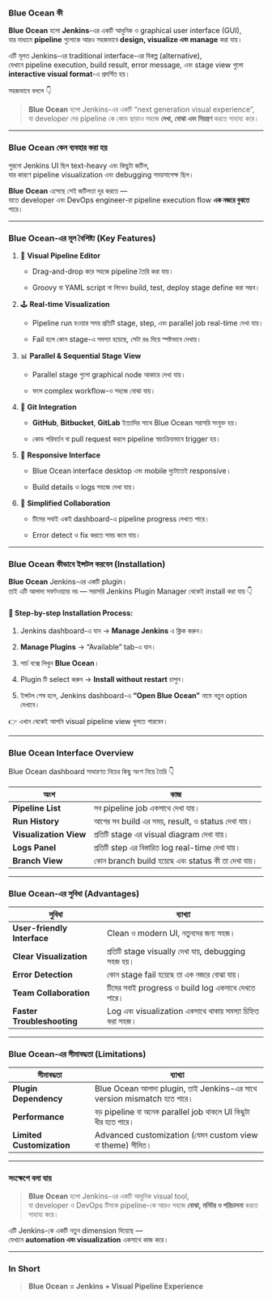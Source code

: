 
### **Blue Ocean কী**

**Blue Ocean** হলো **Jenkins**-এর একটি আধুনিক ও graphical user interface (GUI),  
যার মাধ্যমে **pipeline** গুলোকে আরও সহজভাবে **design, visualize এবং manage** করা যায়।

এটি মূলত Jenkins-এর traditional interface-এর বিকল্প (alternative),  
যেখানে pipeline execution, build result, error message, এবং stage view গুলো  
**interactive visual format**-এ প্রদর্শিত হয়।

সহজভাবে বললে 👇

> **Blue Ocean** হলো Jenkins-এর একটি “next generation visual experience”,  
> যা developer দের pipeline কে কোড ছাড়াও সহজে **দেখা, বোঝা এবং নিয়ন্ত্রণ** করতে সাহায্য করে।

---

### **Blue Ocean কেন ব্যবহার করা হয়**

পুরনো Jenkins UI ছিল text-heavy এবং কিছুটা জটিল,  
যার কারণে pipeline visualization এবং debugging সময়সাপেক্ষ ছিল।

**Blue Ocean** এসেছে সেই জটিলতা দূর করতে —  
যাতে developer এবং DevOps engineer-রা pipeline execution flow **এক নজরে বুঝতে** পারে।

---

### **Blue Ocean-এর মূল বৈশিষ্ট্য (Key Features)**

1. 🧩 **Visual Pipeline Editor**
    
    - Drag-and-drop করে সহজে pipeline তৈরি করা যায়।
        
    - Groovy বা YAML script না লিখেও build, test, deploy stage define করা সম্ভব।
        
2. 🕹️ **Real-time Visualization**
    
    - Pipeline run হওয়ার সময় প্রতিটি stage, step, এবং parallel job real-time দেখা যায়।
        
    - Fail হলে কোন stage-এ সমস্যা হয়েছে, সেটা রঙ দিয়ে স্পষ্টভাবে দেখায়।
        
3. 📊 **Parallel & Sequential Stage View**
    
    - Parallel stage গুলো graphical node আকারে দেখা যায়।
        
    - ফলে complex workflow-ও সহজে বোঝা যায়।
        
4. 🔄 **Git Integration**
    
    - **GitHub**, **Bitbucket**, **GitLab** ইত্যাদির সাথে Blue Ocean সরাসরি সংযুক্ত হয়।
        
    - কোড পরিবর্তন বা pull request করলে pipeline স্বয়ংক্রিয়ভাবে trigger হয়।
        
5. 📱 **Responsive Interface**
    
    - Blue Ocean interface desktop এবং mobile দুটোতেই responsive।
        
    - Build details ও logs সহজে দেখা যায়।
        
6. 🚀 **Simplified Collaboration**
    
    - টিমের সবাই একই dashboard-এ pipeline progress দেখতে পারে।
        
    - Error detect ও fix করতে সময় কমে যায়।
        

---

### **Blue Ocean কীভাবে ইন্সটল করবেন (Installation)**

**Blue Ocean** Jenkins-এর একটি plugin।  
তাই এটি আলাদা সফটওয়্যার নয় — সরাসরি Jenkins Plugin Manager থেকেই install করা যায় 👇

#### 🔧 **Step-by-step Installation Process:**

1. Jenkins dashboard-এ যান → **Manage Jenkins** এ ক্লিক করুন।
    
2. **Manage Plugins** → “Available” tab-এ যান।
    
3. সার্চ বক্সে লিখুন **Blue Ocean**।
    
4. Plugin টি select করুন → **Install without restart** চাপুন।
    
5. ইন্সটল শেষ হলে, Jenkins dashboard-এ **“Open Blue Ocean”** নামে নতুন option দেখাবে।
    

👉 এখান থেকেই আপনি visual pipeline view খুলতে পারবেন।

---

### **Blue Ocean Interface Overview**

Blue Ocean dashboard সাধারণত নিচের কিছু অংশ নিয়ে তৈরি 👇

|অংশ|কাজ|
|---|---|
|**Pipeline List**|সব pipeline job একসাথে দেখা যায়।|
|**Run History**|আগের সব build এর সময়, result, ও status দেখা যায়।|
|**Visualization View**|প্রতিটি stage এর visual diagram দেখা যায়।|
|**Logs Panel**|প্রতিটি step এর বিস্তারিত log real-time দেখা যায়।|
|**Branch View**|কোন branch build হয়েছে এবং status কী তা দেখা যায়।|

---

### **Blue Ocean-এর সুবিধা (Advantages)**

|সুবিধা|ব্যাখ্যা|
|---|---|
|**User-friendly Interface**|Clean ও modern UI, নতুনদের জন্য সহজ।|
|**Clear Visualization**|প্রতিটি stage visually দেখা যায়, debugging সহজ হয়।|
|**Error Detection**|কোন stage fail হয়েছে তা এক নজরে বোঝা যায়।|
|**Team Collaboration**|টিমের সবাই progress ও build log একসাথে দেখতে পারে।|
|**Faster Troubleshooting**|Log এবং visualization একসাথে থাকায় সমস্যা চিহ্নিত করা সহজ।|

---

### **Blue Ocean-এর সীমাবদ্ধতা (Limitations)**

|সীমাবদ্ধতা|ব্যাখ্যা|
|---|---|
|**Plugin Dependency**|Blue Ocean আলাদা plugin, তাই Jenkins-এর সাথে version mismatch হতে পারে।|
|**Performance**|বড় pipeline বা অনেক parallel job থাকলে UI কিছুটা ধীর হতে পারে।|
|**Limited Customization**|Advanced customization (যেমন custom view বা theme) সীমিত।|

---

### **সংক্ষেপে বলা যায়**

> **Blue Ocean** হলো Jenkins-এর একটি আধুনিক visual tool,  
> যা developer ও DevOps টিমকে pipeline-কে আরও সহজে **বোঝা, মনিটর ও পরিচালনা** করতে সাহায্য করে।

এটি Jenkins-কে একটি নতুন dimension দিয়েছে —  
যেখানে **automation এবং visualization** একসাথে কাজ করে।

---

### **In Short**

> **Blue Ocean = Jenkins + Visual Pipeline Experience**
